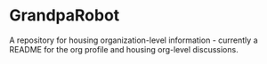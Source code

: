 # GrandpaRobot

A repository for housing organization-level information - currently a README for the org profile and housing org-level discussions.
